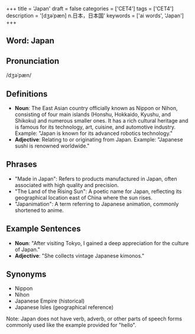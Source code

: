 +++
title = 'Japan'
draft = false
categories = ['CET4']
tags = ['CET4']
description = '[dʒəˈpæn] n.日本，日本国'
keywords = ['ai words', 'Japan']
+++

## Word: Japan

## Pronunciation
/dʒəˈpæn/

## Definitions
- **Noun**: The East Asian country officially known as Nippon or Nihon, consisting of four main islands (Honshu, Hokkaido, Kyushu, and Shikoku) and numerous smaller ones. It has a rich cultural heritage and is famous for its technology, art, cuisine, and automotive industry. Example: "Japan is known for its advanced robotics technology."
- **Adjective**: Relating to or originating from Japan. Example: "Japanese sushi is renowned worldwide."

## Phrases
- "Made in Japan": Refers to products manufactured in Japan, often associated with high quality and precision.
- "The Land of the Rising Sun": A poetic name for Japan, reflecting its geographical location east of China where the sun rises.
- "Japanimation": A term referring to Japanese animation, commonly shortened to anime.

## Example Sentences
- **Noun**: "After visiting Tokyo, I gained a deep appreciation for the culture of Japan."
- **Adjective**: "She collects vintage Japanese kimonos."

## Synonyms
- Nippon
- Nihon
- Japanese Empire (historical)
- Japanese Isles (geographical reference)

Note: Japan does not have verb, adverb, or other parts of speech forms commonly used like the example provided for "hello".
